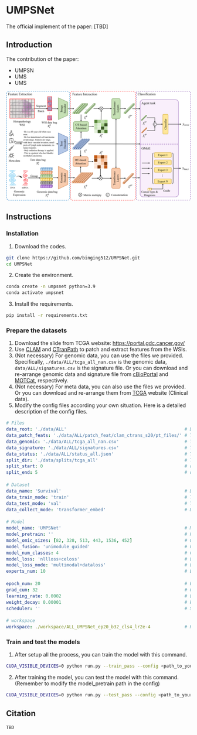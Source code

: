 # UMPSNet

The official implement of the paper: [TBD] 

## Introduction

The contribution of the paper:

- UMPSN
- UMS
- UMS

![](./images/framework.png)

## Instructions

### Installation

1. Download the codes.

```bash
git clone https://github.com/binging512/UMPSNet.git
cd UMPSNet
```

2. Create the environment.

```bash
conda create -n umpsnet python=3.9
conda activate umpsnet
```

3. Install the requirements.

```bash
pip install -r requirements.txt
```

### Prepare the datasets

1. Download the slide from TCGA website: https://portal.gdc.cancer.gov/
2. Use [CLAM](https://github.com/mahmoodlab/CLAM) and [CTranPath](https://github.com/Xiyue-Wang/TransPath) to patch and extract features from the WSIs.
3. (Not necessary) For genomic data, you can use the files we provided. Specifically,  ```./data/ALL/tcga_all_nan.csv``` is the genomic data, ```data/ALL/signatures.csv``` is the signature file. Or you can download and re-arrange genomic data and signature file from [cBioPortal](https://www.cbioportal.org/) and [MOTCat](https://github.com/Innse/MOTCat), respectively.
4. (Not necessary) For meta data, you can also use the files we provided. Or you can download and re-arrange them from [TCGA](https://portal.gdc.cancer.gov/) website (Clinical data).
5. Modify the config files according your own situation. Here is a detailed description of the config files.

```yaml
# Files
data_root: './data/ALL'												# Data root 
data_patch_feats: './data/ALL/patch_feat/clam_ctrans_s20/pt_files/'	# The extracted WSI feature directory
data_genomic: './data/ALL/tcga_all_nan.csv'							# The genomic data and label information file path
data_signature: './data/ALL/signatures.csv'							# The signatures file path
data_status: './data/ALL/status_all.json'							# The status file path
split_dir: './data/splits/tcga_all'									# The split files directory
split_start: 0   													# default:0 start with the first fold
split_end: 5    													# default:5 end with the end fold

# Dataset
data_name: 'Survival'												# Dataset class name
data_train_mode: 'train'											# Training mode
data_test_mode: 'val'												# Testing mode
data_collect_mode: 'transformer_embed'								# Data collection mode

# Model
model_name: 'UMPSNet'												# Model class name
model_pretrain: ''													# Pretrained or trained weights path
model_omic_sizes: [82, 328, 513, 443, 1536, 452]					# Genomic numbers of the six groups
model_fusion: 'unimodule_guided'									# Feature fusion module class name
model_num_classes: 4												# Classification number
model_loss: 'nllloss+celoss'										# Loss functions
model_loss_mode: 'multimodal+dataloss'								# Loss functions
experts_num: 10														# Experts number

epoch_num: 20														# Epoch number
grad_cum: 32														# Gradient accumulation steps
learning_rate: 0.0002												# Learning rate
weight_decay: 0.00001												# Weight decay
scheduler: ''														# Scheduler

# workspace
workspace: ./workspace/ALL_UMPSNet_ep20_b32_cls4_lr2e-4				# Result saving directory
```

### Train and test the models

1. After setup all the process, you can train the model with this command.

```bash
CUDA_VISIBLE_DEVICES=0 python run.py --train_pass --config <path_to_your_config>
```

2. After training the model, you can test the model with this command. (Remember to modify the model_pretrain path in the config)

```bash
CUDA_VISIBLE_DEVICES=0 python run.py --test_pass --config <path_to_your_config>
```

## Citation

```latex
TBD
```

